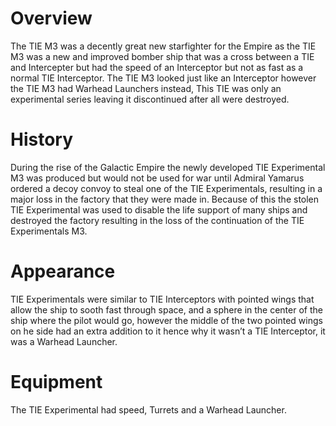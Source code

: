 # Overview

The TIE M3 was a decently great new starfighter for the Empire as the TIE M3 was a new and improved bomber ship that was a cross between a TIE and Intercepter but had the speed of an Interceptor but not as fast as a normal TIE Interceptor.
The TIE M3 looked just like an Interceptor however the TIE M3 had Warhead Launchers instead, This TIE was only an experimental series leaving it discontinued after all were destroyed.

# History

During the rise of the Galactic Empire the newly developed TIE Experimental M3 was produced but would not be used for war until Admiral Yamarus ordered a decoy convoy to steal one of the TIE Experimentals, resulting in a major loss in the factory that they were made in.
Because of this the stolen TIE Experimental was used to disable the life support of many ships and destroyed the factory resulting in the loss of the continuation of the TIE Experimentals M3.

# Appearance

TIE Experimentals were similar to TIE Interceptors with pointed wings that allow the ship to sooth fast through space, and a sphere in the center of the ship where the pilot would go, however the middle of the two pointed wings on he side had an extra addition to it hence why it wasn’t a TIE Interceptor, it was a Warhead Launcher.

# Equipment

The TIE Experimental had speed, Turrets and a Warhead Launcher.
